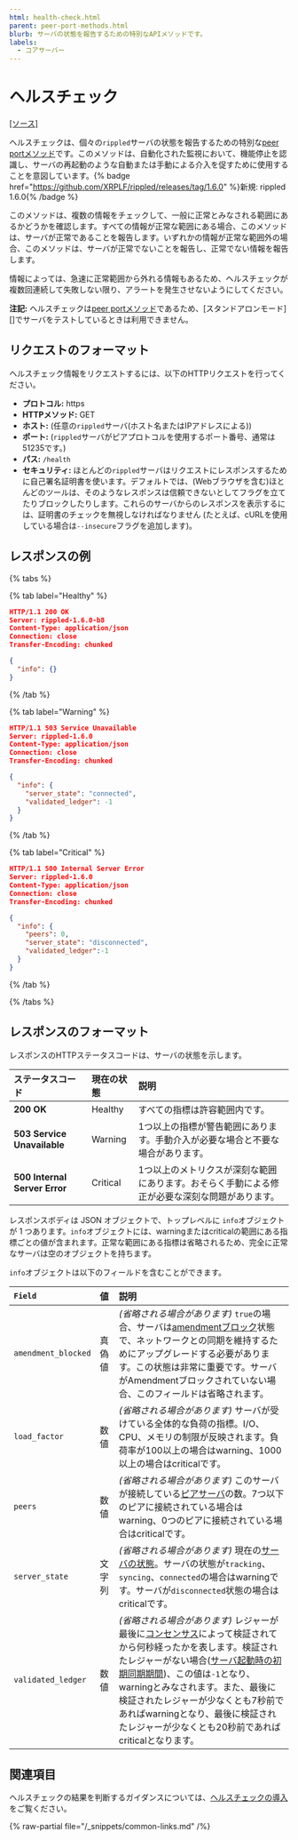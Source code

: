 ```yaml
---
html: health-check.html
parent: peer-port-methods.html
blurb: サーバの状態を報告するための特別なAPIメソッドです。
labels:
  - コアサーバー
---
```

# ヘルスチェック
[[ソース]](https://github.com/XRPLF/rippled/blob/de0c52738785de8bf837f9124da65c7905e7bb5a/src/ripple/overlay/impl/OverlayImpl.cpp#L1084-L1168 "ソース")

ヘルスチェックは、個々の`rippled`サーバの状態を報告するための特別な[peer portメソッド](index.md)です。このメソッドは、自動化された監視において、機能停止を認識し、サーバの再起動のような自動または手動による介入を促すために使用することを意図しています。{% badge href="https://github.com/XRPLF/rippled/releases/tag/1.6.0" %}新規: rippled 1.6.0{% /badge %}

このメソッドは、複数の情報をチェックして、一般に正常とみなされる範囲にあるかどうかを確認します。すべての情報が正常な範囲にある場合、このメソッドは、サーバが正常であることを報告します。いずれかの情報が正常な範囲外の場合、このメソッドは、サーバが正常でないことを報告し、正常でない情報を報告します。

情報によっては、急速に正常範囲から外れる情報もあるため、ヘルスチェックが複数回連続して失敗しない限り、アラートを発生させないようにしてください。

**注記:** ヘルスチェックは[peer portメソッド](index.md)であるため、[スタンドアロンモード][]でサーバをテストしているときは利用できません。


## リクエストのフォーマット

ヘルスチェック情報をリクエストするには、以下のHTTPリクエストを行ってください。

- **プロトコル:** https
- **HTTPメソッド:** GET
- **ホスト:** (任意の`rippled`サーバ(ホスト名またはIPアドレスによる))
- **ポート:** (`rippled`サーバがピアプロトコルを使用するポート番号、通常は51235です。)
- **パス:** `/health`
- **セキュリティ:** ほとんどの`rippled`サーバはリクエストにレスポンスするために自己署名証明書を使います。デフォルトでは、(Webブラウザを含む)ほとんどのツールは、そのようなレスポンスは信頼できないとしてフラグを立てたりブロックしたりします。これらのサーバからのレスポンスを表示するには、証明書のチェックを無視しなければなりません (たとえば、cURLを使用している場合は`--insecure`フラグを追加します)。

<!-- TODO: link a tutorial for how to run rippled with a non-self-signed TLS cert -->

## レスポンスの例

{% tabs %}

{% tab label="Healthy" %}
```json
HTTP/1.1 200 OK
Server: rippled-1.6.0-b8
Content-Type: application/json
Connection: close
Transfer-Encoding: chunked

{
  "info": {}
}
```
{% /tab %}

{% tab label="Warning" %}
```json
HTTP/1.1 503 Service Unavailable
Server: rippled-1.6.0
Content-Type: application/json
Connection: close
Transfer-Encoding: chunked

{
  "info": {
    "server_state": "connected",
    "validated_ledger": -1
  }
}
```
{% /tab %}

{% tab label="Critical" %}
```json
HTTP/1.1 500 Internal Server Error
Server: rippled-1.6.0
Content-Type: application/json
Connection: close
Transfer-Encoding: chunked

{
  "info": {
    "peers": 0,
    "server_state": "disconnected",
    "validated_ledger":-1
  }
}
```
{% /tab %}

{% /tabs %}

## レスポンスのフォーマット

レスポンスのHTTPステータスコードは、サーバの状態を示します。

| ステータスコード                 | 現在の状態     | 説明                          |
|:------------------------------|:--------------|:-----------------------------|
| **200 OK**                    | Healthy       | すべての指標は許容範囲内です。 |
| **503 Service Unavailable**   | Warning       | 1つ以上の指標が警告範囲にあります。手動介入が必要な場合と不要な場合があります。 |
| **500 Internal Server Error** | Critical      | 1つ以上のメトリクスが深刻な範囲にあります。おそらく手動による修正が必要な深刻な問題があります。 |

レスポンスボディは JSON オブジェクトで、トップレベルに `info`オブジェクトが 1 つあります。`info`オブジェクトには、warningまたはcriticalの範囲にある指標ごとの値が含まれます。正常な範囲にある指標は省略されるため、完全に正常なサーバは空のオブジェクトを持ちます。

`info`オブジェクトは以下のフィールドを含むことができます。

| `Field`             | 値    | 説明                                          |
|:--------------------|:------|:---------------------------------------------|
| `amendment_blocked` | 真偽値 | _(省略される場合があります)_ `true`の場合、サーバは[amendmentブロック](../../../concepts/networks-and-servers/amendments.md#amendment-blocked-servers)状態で、ネットワークとの同期を維持するためにアップグレードする必要があります。この状態は非常に重要です。サーバがAmendmentブロックされていない場合、このフィールドは省略されます。 |
| `load_factor`       | 数値   | _(省略される場合があります)_ サーバが受けている全体的な負荷の指標。I/O、CPU、メモリの制限が反映されます。負荷率が100以上の場合はwarning、1000以上の場合はcriticalです。 |
| `peers`             | 数値   | _(省略される場合があります)_ このサーバが接続している[ピアサーバ](../../../concepts/networks-and-servers/peer-protocol.md)の数。7つ以下のピアに接続されている場合はwarning、0つのピアに接続されている場合はcriticalです。 |
| `server_state`      | 文字列 | _(省略される場合があります)_ 現在の[サーバの状態](../api-conventions/rippled-server-states.md)。サーバの状態が`tracking`、`syncing`、`connected`の場合はwarningです。サーバが`disconnected`状態の場合はcriticalです。 |
| `validated_ledger`  | 数値   | _(省略される場合があります)_ レジャーが最後に[コンセンサス](../../../concepts/consensus-protocol/index.md)によって検証されてから何秒経ったかを表します。検証されたレジャーがない場合([サーバ起動時の初期同期期間](../../../infrastructure/troubleshooting/server-doesnt-sync.md#normal-syncing-behavior))、この値は`-1`となり、warningとみなされます。また、最後に検証されたレジャーが少なくとも7秒前であればwarningとなり、最後に検証されたレジャーが少なくとも20秒前であればcriticalとなります。 |

## 関連項目

ヘルスチェックの結果を判断するガイダンスについては、[ヘルスチェックの導入](../../../infrastructure/troubleshooting/health-check-interventions.md)をご覧ください。

{% raw-partial file="/_snippets/common-links.md" /%}
